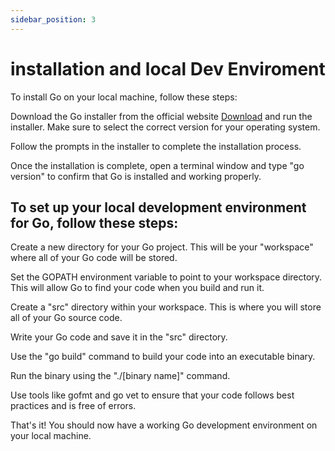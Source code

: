 ```yaml
---
sidebar_position: 3
---
```

#  installation and local Dev Enviroment

To install Go on your local machine, follow these steps:

Download the Go installer from the official website [Download](https://golang.org/dl/) and run the installer. Make sure to select the correct version for your operating system.

Follow the prompts in the installer to complete the installation process.

Once the installation is complete, open a terminal window and type "go version" to confirm that Go is installed and working properly.

## To set up your local development environment for Go, follow these steps:

Create a new directory for your Go project. This will be your "workspace" where all of your Go code will be stored.

Set the GOPATH environment variable to point to your workspace directory. This will allow Go to find your code when you build and run it.

Create a "src" directory within your workspace. This is where you will store all of your Go source code.

Write your Go code and save it in the "src" directory.

Use the "go build" command to build your code into an executable binary.

Run the binary using the "./[binary name]" command.

Use tools like gofmt and go vet to ensure that your code follows best practices and is free of errors.

That's it! You should now have a working Go development environment on your local machine.





